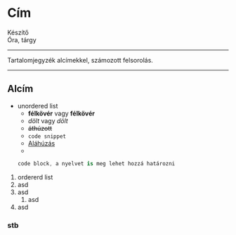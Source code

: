 # Cím<br>

Készítő<br>
Óra, tárgy

---
Tartalomjegyzék alcímekkel, számozott felsorolás.

---

## Alcím
 - unordered list
     - **félkövér** vagy __félkövér__
     - *dölt* vagy _dölt_
     - ~~áthúzott~~
     - `code snippet`
     - <u>Aláhúzás</u>
     - 
     ```cs
     code block, a nyelvet is meg lehet hozzá határozni
     ```
 1. ordererd list
 2. asd
 3. asd
    1. asd
 4. asd
### stb